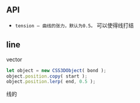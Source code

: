 ## API
- `tension – 曲线的张力，默认为0.5。`
可以使得线打结

## line
vector
```js
let object = new CSS3DObject( bond );
object.position.copy( start );
object.position.lerp( end, 0.5 );
```
线的